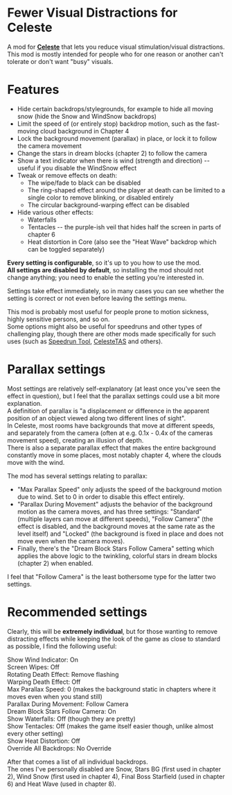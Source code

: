 # Fewer Visual Distractions for Celeste

A mod for **[Celeste](https://store.steampowered.com/app/504230/Celeste/)** that lets you reduce visual stimulation/visual distractions.  
This mod is mostly intended for people who for one reason or another can't tolerate or don't want "busy" visuals.

# Features

* Hide certain backdrops/stylegrounds, for example to hide all moving snow (hide the Snow and WindSnow backdrops)
* Limit the speed of (or entirely stop) backdrop motion, such as the fast-moving cloud background in Chapter 4
* Lock the background movement (parallax) in place, or lock it to follow the camera movement
* Change the stars in dream blocks (chapter 2) to follow the camera
* Show a text indicator when there is wind (strength and direction) -- useful if you disable the WindSnow effect
* Tweak or remove effects on death:
  - The wipe/fade to black can be disabled
  - The ring-shaped effect around the player at death can be limited to a single color to remove blinking, or disabled entirely
  - The circular background-warping effect can be disabled
* Hide various other effects:
  - Waterfalls
  - Tentacles -- the purple-ish veil that hides half the screen in parts of chapter 6
  - Heat distortion in Core (also see the "Heat Wave" backdrop which can be toggled separately)

**Every setting is configurable**, so it's up to you how to use the mod.  
**All settings are disabled by default**, so installing the mod should not change anything; you need to enable the setting you're interested in.

Settings take effect immediately, so in many cases you can see whether the setting is correct or not even before leaving the settings menu.  

This mod is probably most useful for people prone to motion sickness, highly sensitive persons, and so on.  
Some options might also be useful for speedruns and other types of challenging play, though there are other mods made specifically for such uses (such as [Speedrun Tool](https://gamebanana.com/tools/6597), [CelesteTAS](https://gamebanana.com/tools/6715) and others).

# Parallax settings

Most settings are relatively self-explanatory (at least once you've seen the effect in question), but I feel that the parallax settings could use a bit more explanation.  
A definition of parallax is "a displacement or difference in the apparent position of an object viewed along two different lines of sight".  
In Celeste, most rooms have backgrounds that move at different speeds, and separately from the camera (often at e.g. 0.1x - 0.4x of the cameras movement speed), creating an illusion of depth.  
There is also a separate parallax effect that makes the entire background constantly move in some places, most notably chapter 4, where the clouds move with the wind.

The mod has several settings relating to parallax:

* "Max Parallax Speed" only adjusts the speed of the background motion due to wind. Set to 0 in order to disable this effect entirely.
* "Parallax During Movement" adjusts the behavior of the background motion as the camera moves, and has three settings: "Standard" (multiple layers can move at different speeds), "Follow Camera" (the effect is disabled, and the background moves at the same rate as the level itself) and "Locked" (the background is fixed in place and does not move even when the camera moves).
* Finally, there's the "Dream Block Stars Follow Camera" setting which applies the above logic to the twinkling, colorful stars in dream blocks (chapter 2) when enabled.

I feel that "Follow Camera" is the least bothersome type for the latter two settings.

# Recommended settings

Clearly, this will be **extremely individual**, but for those wanting to remove distracting effects while keeping the look of the game as close to standard as possible, I find the following useful:

Show Wind Indicator: On  
Screen Wipes: Off  
Rotating Death Effect: Remove flashing  
Warping Death Effect: Off  
Max Parallax Speed: 0 (makes the background static in chapters where it moves even when you stand still)  
Parallax During Movement: Follow Camera  
Dream Block Stars Follow Camera: On  
Show Waterfalls: Off (though they are pretty)  
Show Tentacles: Off (makes the game itself easier though, unlike almost every other setting)  
Show Heat Distortion: Off  
Override All Backdrops: No Override  

After that comes a list of all individual backdrops.  
The ones I've personally disabled are Snow, Stars BG (first used in chapter 2), Wind Snow (first used in chapter 4), Final Boss Starfield (used in chapter 6) and Heat Wave (used in chapter 8).
